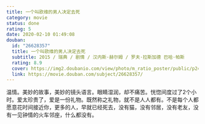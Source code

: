 ```yaml
---
title: 一个叫欧维的男人决定去死
category: movie
status: done
rating: 5
date: 2020-02-10 01:49:08
douban:
  id: "26628357"
  title: 一个叫欧维的男人决定去死
  subtitle: 2015 / 瑞典 / 剧情 / 汉内斯·赫尔姆 / 罗夫·拉斯加德 巴哈·帕斯
  rating: 8.9
  cover: https://img2.doubanio.com/view/photo/m_ratio_poster/public/p2406624993.jpg
  link: https://movie.douban.com/subject/26628357/
---
```


温情。美妙的故事，美妙的镜头语言。眼睛湿润，却不痛苦。恍惚间度过了2个小时。爱太珍贵了，爱是一份礼物。既然称之礼物，就不是人人都有。不是每个人都愿意花时间接近你，更多的人，早就已经死去，没有猫，没有邻居，没有老友，没有一见钟情的火车邻座，什么都没有。